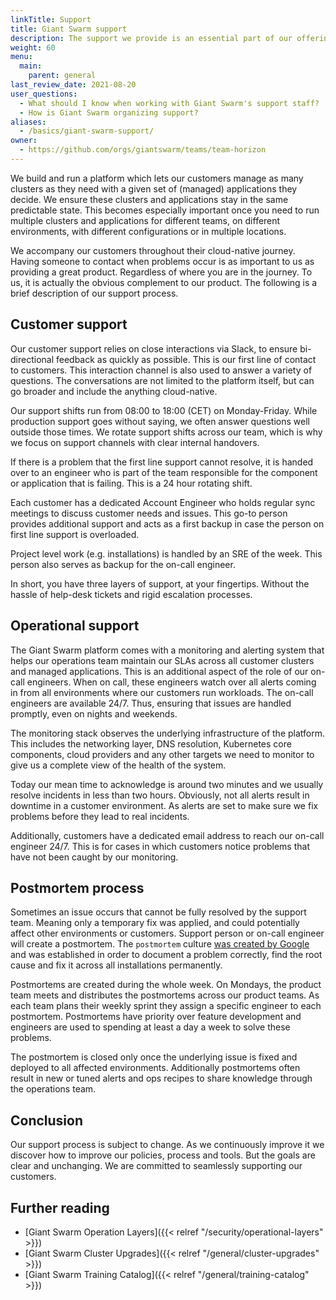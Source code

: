 ```yaml
---
linkTitle: Support
title: Giant Swarm support
description: The support we provide is an essential part of our offering. Here we explain various support service processes and workflows.
weight: 60
menu:
  main:
    parent: general
last_review_date: 2021-08-20
user_questions:
  - What should I know when working with Giant Swarm's support staff?
  - How is Giant Swarm organizing support?
aliases:
  - /basics/giant-swarm-support/
owner:
  - https://github.com/orgs/giantswarm/teams/team-horizon
---
```


We build and run a platform which lets our customers manage as many clusters as they need with a given set of (managed) applications they decide. We ensure these clusters and applications stay in the same predictable state. This becomes especially important once you need to run multiple clusters and applications for different teams, on different environments, with different configurations or in multiple locations.

We accompany our customers throughout their cloud-native journey. Having someone to contact when problems occur is as important to us as providing a great product. Regardless of where you are in the journey. To us, it is actually the obvious complement to our product. The following is a brief description of our support process.

## Customer support

Our customer support relies on close interactions via Slack, to ensure bi-directional feedback as quickly as possible. This is our first line of contact to customers. This interaction channel is also used to answer a variety of questions. The conversations are not limited to the platform itself, but can go broader and include the anything cloud-native.

Our support shifts run from 08:00 to 18:00 (CET) on Monday-Friday. While production support goes without saying, we  often answer questions well outside those times. We rotate support shifts across our team, which is why we focus on support channels with clear internal handovers.

If there is a problem that the first line support cannot resolve, it is handed over to an engineer who is part of the team responsible for the component or application that is failing. This is a 24 hour rotating shift.

Each customer has a dedicated Account Engineer who holds regular sync meetings to discuss customer needs and issues. This go-to person provides additional support and acts as a first backup in case the person on first line support is overloaded.

Project level work (e.g. installations) is handled by an SRE of the week. This person also serves as backup for the on-call engineer.

In short, you have three layers of support, at your fingertips. Without the hassle of help-desk tickets and rigid escalation processes.

## Operational support

The Giant Swarm platform comes with a monitoring and alerting system that helps our operations team maintain our SLAs across all customer clusters and managed applications. This is an additional aspect of the role of our on-call engineers. When on call, these engineers watch over all alerts coming in from all environments where our customers run workloads. The on-call engineers are available 24/7. Thus, ensuring that issues are handled promptly, even on nights and weekends.

The monitoring stack observes the underlying infrastructure of the platform. This includes the networking layer, DNS resolution, Kubernetes core components, cloud providers and any other targets we need to monitor to give us a complete view of the health of the system.

Today our mean time to acknowledge is around two minutes and we usually resolve incidents in less than two hours. Obviously, not all alerts result in downtime in a customer environment. As alerts are set to make sure we fix problems before they lead to real incidents.

Additionally, customers have a dedicated email address to reach our on-call engineer 24/7.  This is for cases in which customers notice problems that have not been caught by our monitoring.

## Postmortem process

Sometimes an issue occurs that cannot be fully resolved by the support team. Meaning only a temporary fix was applied, and could potentially affect other environments or customers. Support person or on-call engineer will create a postmortem. The `postmortem` culture [was created by Google](https://sre.google/sre-book/postmortem-culture/) and was established in order to document a problem correctly, find the root cause and fix it across all installations permanently.

Postmortems are created during the whole week. On Mondays, the product team meets and distributes the postmortems across our product teams. As each team plans their weekly sprint they assign a specific engineer to each postmortem. Postmortems have priority over feature development and engineers are used to spending at least a day a week to solve these problems.

The postmortem is closed only once the underlying issue is fixed and deployed to all affected environments. Additionally postmortems often result in new or tuned alerts and ops recipes to share knowledge through the operations team.

## Conclusion

Our support process is subject to change. As we continuously improve it we discover how to improve our policies, process and tools. But the goals are clear and unchanging. We are committed to seamlessly supporting our customers.

## Further reading

- [Giant Swarm Operation Layers]({{< relref "/security/operational-layers" >}})
- [Giant Swarm Cluster Upgrades]({{< relref "/general/cluster-upgrades" >}})
- [Giant Swarm Training Catalog]({{< relref "/general/training-catalog" >}})

